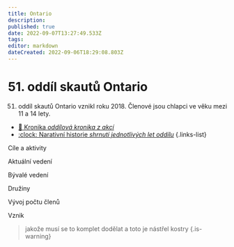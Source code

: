 ```yaml
---
title: Ontario
description: 
published: true
date: 2022-09-07T13:27:49.533Z
tags: 
editor: markdown
dateCreated: 2022-09-06T18:29:08.803Z
---
```


# 51. oddíl skautů Ontario

51. oddíl skautů Ontario vznikl roku 2018. Členové jsou chlapci ve věku mezi 11 a 14 lety. 

- [:book: Kronika *oddílová kronika z akcí*](ontario/kronika)
- [:clock: Narativní historie *shrnutí jednotlivých let oddílu*](ontario/nart_historie)
{.links-list}




Cíle a aktivity

Aktuální vedení

Bývalé vedení

Družiny

Vývoj počtu členů

Vznik

> jakože musí se to komplet dodělat a toto je nástřel kostry
{.is-warning}